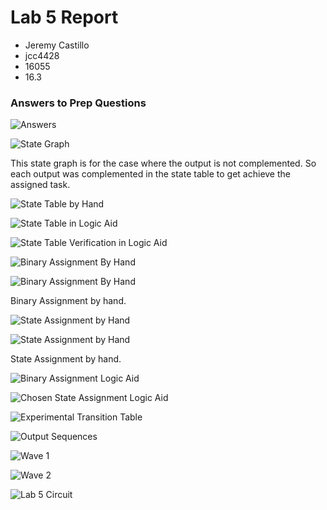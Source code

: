 # Lab 5 Report

* Jeremy Castillo
* jcc4428
* 16055
* 16.3

### Answers to Prep Questions
![Answers](screenshots/IMG_0413.JPG)

![State Graph](screenshots/IMG_0414.JPG)

This state graph is for the case where the output is not complemented. So each output was complemented in the state table to get achieve the assigned task.

![State Table by Hand](screenshots/IMG_0415.JPG)

![State Table in Logic Aid](screenshots/logicAidStateTable.png)

![State Table Verification in Logic Aid](screenshots/logicAidVerification.png)

![Binary Assignment By Hand](screenshots/IMG_0417.JPG)

![Binary Assignment By Hand](screenshots/IMG_0418.JPG)

Binary Assignment by hand.

![State Assignment by Hand](screenshots/IMG_0419.JPG)

![State Assignment by Hand](screenshots/IMG_0420.JPG)

State Assignment by hand.

![Binary Assignment Logic Aid](screenshots/logicAidEquationB.png)

![Chosen State Assignment Logic Aid](screenshots/logicAidEquationS.png)

![Experimental Transition Table](screenshots/IMG_0422.JPG)

![Output Sequences](screenshots/IMG_0424.JPG)

![Wave 1](screenshots/wave1.png)

![Wave 2](screenshots/wave2.png)

![Lab 5 Circuit](screenshots/lab5circuit.png)
